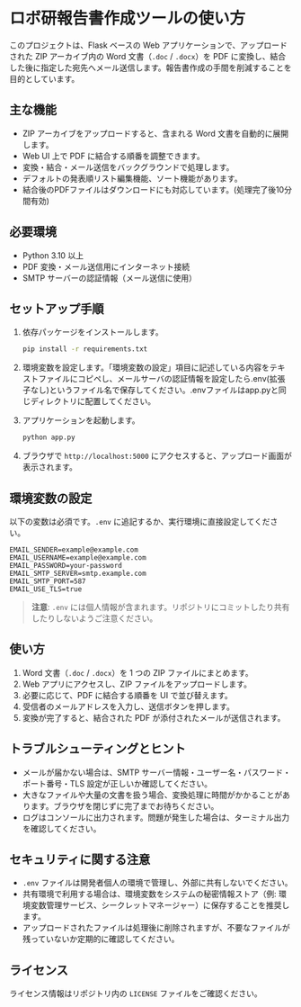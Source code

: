 # ロボ研報告書作成ツールの使い方

このプロジェクトは、Flask ベースの Web アプリケーションで、アップロードされた ZIP アーカイブ内の Word 文書（`.doc` / `.docx`）を PDF に変換し、結合した後に指定した宛先へメール送信します。報告書作成の手間を削減することを目的としています。

## 主な機能

- ZIP アーカイブをアップロードすると、含まれる Word 文書を自動的に展開します。
- Web UI 上で PDF に結合する順番を調整できます。
- 変換・結合・メール送信をバックグラウンドで処理します。
- デフォルトの発表順リスト編集機能、ソート機能があります。
- 結合後のPDFファイルはダウンロードにも対応しています。(処理完了後10分間有効)

## 必要環境

- Python 3.10 以上
- PDF 変換・メール送信用にインターネット接続
- SMTP サーバーの認証情報（メール送信に使用）

## セットアップ手順

1. 依存パッケージをインストールします。
   ```bash
   pip install -r requirements.txt
   ```
2. 環境変数を設定します。「環境変数の設定」項目に記述している内容をテキストファイルにコピペし、メールサーバの認証情報を設定したら.env(拡張子なし)というファイル名で保存してください。.envファイルはapp.pyと同じディレクトリに配置してください。

3. アプリケーションを起動します。
   ```bash
   python app.py
   ```
4. ブラウザで `http://localhost:5000` にアクセスすると、アップロード画面が表示されます。

## 環境変数の設定

以下の変数は必須です。`.env` に追記するか、実行環境に直接設定してください。

```
EMAIL_SENDER=example@example.com
EMAIL_USERNAME=example@example.com
EMAIL_PASSWORD=your-password
EMAIL_SMTP_SERVER=smtp.example.com
EMAIL_SMTP_PORT=587
EMAIL_USE_TLS=true
```

> **注意**: `.env` には個人情報が含まれます。リポジトリにコミットしたり共有したりしないようご注意ください。

## 使い方

1. Word 文書（`.doc` / `.docx`）を 1 つの ZIP ファイルにまとめます。
2. Web アプリにアクセスし、ZIP ファイルをアップロードします。
3. 必要に応じて、PDF に結合する順番を UI で並び替えます。
4. 受信者のメールアドレスを入力し、送信ボタンを押します。
5. 変換が完了すると、結合された PDF が添付されたメールが送信されます。

## トラブルシューティングとヒント

- メールが届かない場合は、SMTP サーバー情報・ユーザー名・パスワード・ポート番号・TLS 設定が正しいか確認してください。
- 大きなファイルや大量の文書を扱う場合、変換処理に時間がかかることがあります。ブラウザを閉じずに完了までお待ちください。
- ログはコンソールに出力されます。問題が発生した場合は、ターミナル出力を確認してください。

## セキュリティに関する注意

- `.env` ファイルは開発者個人の環境で管理し、外部に共有しないでください。
- 共有環境で利用する場合は、環境変数をシステムの秘密情報ストア（例: 環境変数管理サービス、シークレットマネージャー）に保存することを推奨します。
- アップロードされたファイルは処理後に削除されますが、不要なファイルが残っていないか定期的に確認してください。

## ライセンス

ライセンス情報はリポジトリ内の `LICENSE` ファイルをご確認ください。
